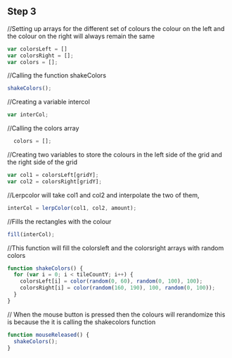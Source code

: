 ## Step 3

//Setting up arrays for the different set of colours
the colour on the left and the colour on the right will always remain the same

```js
var colorsLeft = []
var colorsRight = [];
var colors = [];
```

//Calling the function shakeColors

```js
shakeColors();
```

//Creating a variable intercol

```js
var interCol;
```

//Calling the colors array

```js
  colors = [];
```

//Creating two variables to store the colours in the left side of the grid and the
right side of the grid

```js
var col1 = colorsLeft[gridY];
var col2 = colorsRight[gridY];
```

//Lerpcolor will take col1 and col2 and interpolate the two of them,

```js
interCol = lerpColor(col1, col2, amount);
```

//Fills the rectangles with the colour

```js
fill(interCol);
```

//This function will fill the colorsleft and the colorsright arrays with random colors

```js
function shakeColors() {
  for (var i = 0; i < tileCountY; i++) {
    colorsLeft[i] = color(random(0, 60), random(0, 100), 100);
    colorsRight[i] = color(random(160, 190), 100, random(0, 100));
  }
}
```

// When the mouse button is pressed then the colours will rerandomize
this is because the it is calling the shakecolors function

```js
function mouseReleased() {
  shakeColors();
}
```
